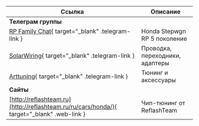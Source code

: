 | Ссылка                                                                                     | Описание                        |  
|--------------------------------------------------------------------------------------------|---------------------------------|
| **Телеграм группы**                                                                        |                                 |          
| [RP Family Chat](https://t.me/RPfamily_chat){ target="_blank" .telegram-link }             | Honda Stepwgn RP 5 поколение    |
| [SolarWiring](https://t.me/solarwiring){ target="_blank" .telegram-link }                  | Проводка, переходники, адаптеры |
| [Arttuning](https://t.me/Arttuningvdk){ target="_blank" .telegram-link }                   | Тюнинг и аксессуары             |
| **Сайты**                                                                                  |                                 |          
| [http://reflashteam.ru](http://reflashteam.ru/ru/cars/honda/){ target="_blank" .web-link } | Чип-тюнинг от ReflashTeam       |
